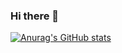 ### Hi there 👋

<!-- [![@ttarczynski's Holopin board](https://holopin.me/ttarczynski)](https://holopin.io/@ttarczynski) -->

[![Anurag's GitHub stats](https://github-readme-stats.vercel.app/api?username=tarczynskitomek&show_icons=true&theme=radical)](https://github.com/anuraghazra/github-readme-stats)

<!--
**tarczynskitomek/tarczynskitomek** is a ✨ _special_ ✨ repository because its `README.md` (this file) appears on your GitHub profile.

Here are some ideas to get you started:

- 🔭 I’m currently working on ...
- 🌱 I’m currently learning ...
- 👯 I’m looking to collaborate on ...
- 🤔 I’m looking for help with ...
- 💬 Ask me about ...
- 📫 How to reach me: ...
- 😄 Pronouns: ...
- ⚡ Fun fact: ...
-->
